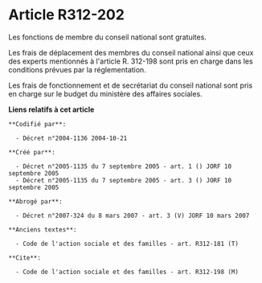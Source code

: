# Article R312-202

Les fonctions de membre du conseil national sont gratuites.

Les frais de déplacement des membres du conseil national ainsi que ceux des experts mentionnés à l'article R. 312-198 sont
pris en charge dans les conditions prévues par la réglementation.

Les frais de fonctionnement et de secrétariat du conseil national sont pris en charge sur le budget du ministère des affaires
sociales.

**Liens relatifs à cet article**

	**Codifié par**:

	  - Décret n°2004-1136 2004-10-21

	**Créé par**:

	  - Décret n°2005-1135 du 7 septembre 2005 - art. 1 () JORF 10 septembre 2005
	  - Décret n°2005-1135 du 7 septembre 2005 - art. 3 () JORF 10 septembre 2005

	**Abrogé par**:

	  - Décret n°2007-324 du 8 mars 2007 - art. 3 (V) JORF 10 mars 2007

	**Anciens textes**:

	  - Code de l'action sociale et des familles - art. R312-181 (T)

	**Cite**:

	  - Code de l'action sociale et des familles - art. R312-198 (M)
